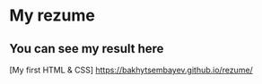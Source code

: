 # My rezume
## You can see my result here

[My first HTML & CSS] https://bakhytsembayev.github.io/rezume/
